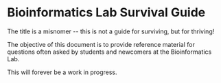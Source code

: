 # Bioinformatics Lab Survival Guide 
The title is a misnomer -- this is not a guide for surviving, but for thriving!

The objective of this document is to provide reference material for questions often asked by students and newcomers at the Bioinformatics Lab.

This will forever be a work in progress.



```{tableofcontents}
```
